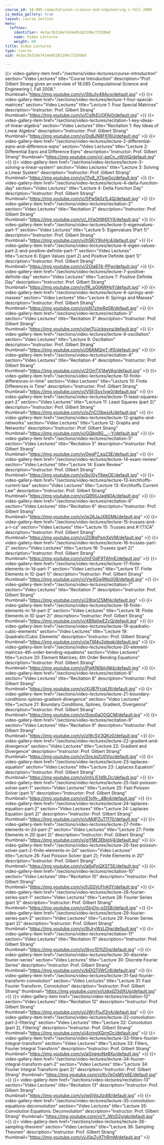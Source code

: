 ```yaml
---
course_id: 18-085-computational-science-and-engineering-i-fall-2008
is_media_gallery: true
layout: course_section
menu:
  leftnav:
    identifier: 4e3ac3b31de7414e05181196c7255bbd
    name: Video Lectures
    weight: 60
title: Video Lectures
type: course
uid: 4e3ac3b31de7414e05181196c7255bbd

---
```

{{< video-gallery-item href="/sections/video-lectures/course-introduction" section="Video Lectures" title="Course Introduction" description="Prof. Gilbert Strang gives an overview of 18.085 Computational Science and Engineering I, Fall 2008." thumbnail="https://img.youtube.com/vi/StbJIv49Aco/default.jpg" >}} {{< video-gallery-item href="/sections/video-lectures/lecture-1-four-special-matrices" section="Video Lectures" title="Lecture 1: Four Special Matrices" description="Instructor: Prof. Gilbert Strang" thumbnail="https://img.youtube.com/vi/CgfkEUOFAj0/default.jpg" >}} {{< video-gallery-item href="/sections/video-lectures/recitation-1-key-ideas-of-linear-algebra" section="Video Lectures" title="Recitation 1: Key Ideas of Linear Algebra" description="Instructor: Prof. Gilbert Strang" thumbnail="https://img.youtube.com/vi/0oBJN8F616U/default.jpg" >}} {{< video-gallery-item href="/sections/video-lectures/lecture-2-differential-eqns-and-difference-eqns" section="Video Lectures" title="Lecture 2: Differential Eqns and Difference Eqns" description="Instructor: Prof. Gilbert Strang" thumbnail="https://img.youtube.com/vi/-agCn_nWztQ/default.jpg" >}} {{< video-gallery-item href="/sections/video-lectures/lecture-3-solving-a-linear-system" section="Video Lectures" title="Lecture 3: Solving a Linear System" description="Instructor: Prof. Gilbert Strang" thumbnail="https://img.youtube.com/vi/11y8_XTbwGo/default.jpg" >}} {{< video-gallery-item href="/sections/video-lectures/lecture-4-delta-function-day" section="Video Lectures" title="Lecture 4: Delta Function Day" description="Instructor: Prof. Gilbert Strang" thumbnail="https://img.youtube.com/vi/5Pw5k0z1L4Q/default.jpg" >}} {{< video-gallery-item href="/sections/video-lectures/recitation-2" section="Video Lectures" title="Recitation 2" description="Instructor: Prof. Gilbert Strang" thumbnail="https://img.youtube.com/vi/_hYaOtW4XY4/default.jpg" >}} {{< video-gallery-item href="/sections/video-lectures/lecture-5-eigenvalues-part-1" section="Video Lectures" title="Lecture 5: Eigenvalues (Part 1)" description="Instructor: Prof. Gilbert Strang" thumbnail="https://img.youtube.com/vi/h5KiY9lvHc4/default.jpg" >}} {{< video-gallery-item href="/sections/video-lectures/lecture-6-eigen-values-part-2-and-positive-definite-part-1" section="Video Lectures" title="Lecture 6: Eigen Values (part 2) and Positive Definite (part 1)" description="Instructor: Prof. Gilbert Strang" thumbnail="https://img.youtube.com/vi/2Ola674-PPw/default.jpg" >}} {{< video-gallery-item href="/sections/video-lectures/lecture-7-positive-definite-day" section="Video Lectures" title="Lecture 7: Positive Definite Day" description="Instructor: Prof. Gilbert Strang" thumbnail="https://img.youtube.com/vi/fR_pGtAWHpY/default.jpg" >}} {{< video-gallery-item href="/sections/video-lectures/lecture-8-springs-and-masses" section="Video Lectures" title="Lecture 8: Springs and Masses" description="Instructor: Prof. Gilbert Strang" thumbnail="https://img.youtube.com/vi/pN7zitwRq58/default.jpg" >}} {{< video-gallery-item href="/sections/video-lectures/recitation-3" section="Video Lectures" title="Recitation 3" description="Instructor: Prof. Gilbert Strang" thumbnail="https://img.youtube.com/vi/wt7UJckgvxs/default.jpg" >}} {{< video-gallery-item href="/sections/video-lectures/lecture-9-oscillation" section="Video Lectures" title="Lecture 9: Oscillation" description="Instructor: Prof. Gilbert Strang" thumbnail="https://img.youtube.com/vi/0BAMQmT-tf0/default.jpg" >}} {{< video-gallery-item href="/sections/video-lectures/recitation-4" section="Video Lectures" title="Recitation 4" description="Instructor: Prof. Gilbert Strang" thumbnail="https://img.youtube.com/vi/2OmTX1AeVAg/default.jpg" >}} {{< video-gallery-item href="/sections/video-lectures/lecture-10-finite-differences-in-time" section="Video Lectures" title="Lecture 10: Finite Differences in Time" description="Instructor: Prof. Gilbert Strang" thumbnail="https://img.youtube.com/vi/V5EjSvx1vw0/default.jpg" >}} {{< video-gallery-item href="/sections/video-lectures/lecture-11-least-squares-part-2" section="Video Lectures" title="Lecture 11: Least Squares (part 2)" description="Instructor: Prof. Gilbert Strang" thumbnail="https://img.youtube.com/vi/oZnCOIbesiA/default.jpg" >}} {{< video-gallery-item href="/sections/video-lectures/lecture-12-graphs-and-networks" section="Video Lectures" title="Lecture 12: Graphs and Networks" description="Instructor: Prof. Gilbert Strang" thumbnail="https://img.youtube.com/vi/GQbq9G__--Y/default.jpg" >}} {{< video-gallery-item href="/sections/video-lectures/recitation-5" section="Video Lectures" title="Recitation 5" description="Instructor: Prof. Gilbert Strang" thumbnail="https://img.youtube.com/vi/0egP7_kq23E/default.jpg" >}} {{< video-gallery-item href="/sections/video-lectures/lecture-14-exam-review" section="Video Lectures" title="Lecture 14: Exam Review" description="Instructor: Prof. Gilbert Strang" thumbnail="https://img.youtube.com/vi/bciGyT6eeOE/default.jpg" >}} {{< video-gallery-item href="/sections/video-lectures/lecture-13-kirchhoffs-current-law" section="Video Lectures" title="Lecture 13: Kirchhoffs Current Law" description="Instructor: Prof. Gilbert Strang" thumbnail="https://img.youtube.com/vi/Q95lUJagN0A/default.jpg" >}} {{< video-gallery-item href="/sections/video-lectures/recitation-6" section="Video Lectures" title="Recitation 6" description="Instructor: Prof. Gilbert Strang" thumbnail="https://img.youtube.com/vi/w26JaJX8GMk/default.jpg" >}} {{< video-gallery-item href="/sections/video-lectures/lecture-15-trusses-and-a-t-ca" section="Video Lectures" title="Lecture 15: Trusses and A^(T)CA" description="Instructor: Prof. Gilbert Strang" thumbnail="https://img.youtube.com/vi/ZOBgPxmXeVM/default.jpg" >}} {{< video-gallery-item href="/sections/video-lectures/lecture-16-trusses-part-2" section="Video Lectures" title="Lecture 16: Trusses (part 2)" description="Instructor: Prof. Gilbert Strang" thumbnail="https://img.youtube.com/vi/mFGdF9TAfmE/default.jpg" >}} {{< video-gallery-item href="/sections/video-lectures/lecture-17-finite-elements-in-1d-part-1" section="Video Lectures" title="Lecture 17: Finite Elements in 1D (part 1)" description="Instructor: Prof. Gilbert Strang" thumbnail="https://img.youtube.com/vi/Vw4Gw9No008/default.jpg" >}} {{< video-gallery-item href="/sections/video-lectures/recitation-7" section="Video Lectures" title="Recitation 7" description="Instructor: Prof. Gilbert Strang" thumbnail="https://img.youtube.com/vi/28tqrlZSMhk/default.jpg" >}} {{< video-gallery-item href="/sections/video-lectures/lecture-18-finite-elements-in-1d-part-2" section="Video Lectures" title="Lecture 18: Finite Elements in 1D (part 2)" description="Instructor: Prof. Gilbert Strang" thumbnail="https://img.youtube.com/vi/4B9aIlwEZcQ/default.jpg" >}} {{< video-gallery-item href="/sections/video-lectures/lecture-19-quadratic-cubic-elements" section="Video Lectures" title="Lecture 19: Quadratic/Cubic Elements" description="Instructor: Prof. Gilbert Strang" thumbnail="https://img.youtube.com/vi/wTM4v2gIeqk/default.jpg" >}} {{< video-gallery-item href="/sections/video-lectures/lecture-20-element-matrices-4th-order-bending-equations" section="Video Lectures" title="Lecture 20: Element Matrices; 4th Order Bending Equations" description="Instructor: Prof. Gilbert Strang" thumbnail="https://img.youtube.com/vi/PwKN0blvNkk/default.jpg" >}} {{< video-gallery-item href="/sections/video-lectures/recitation-8" section="Video Lectures" title="Recitation 8" description="Instructor: Prof. Gilbert Strang" thumbnail="https://img.youtube.com/vi/XUB7FcjaLRI/default.jpg" >}} {{< video-gallery-item href="/sections/video-lectures/lecture-21-boundary-conditions-splines-gradient-divergence" section="Video Lectures" title="Lecture 21: Boundary Conditions, Splines, Gradient, Divergence" description="Instructor: Prof. Gilbert Strang" thumbnail="https://img.youtube.com/vi/Siqu0aOOQCM/default.jpg" >}} {{< video-gallery-item href="/sections/video-lectures/recitation-9" section="Video Lectures" title="Recitation 9" description="Instructor: Prof. Gilbert Strang" thumbnail="https://img.youtube.com/vi/zI9cSV3QKz0/default.jpg" >}} {{< video-gallery-item href="/sections/video-lectures/lecture-22-gradient-and-divergence" section="Video Lectures" title="Lecture 22: Gradient and Divergence" description="Instructor: Prof. Gilbert Strang" thumbnail="https://img.youtube.com/vi/SreJp2U0Vio/default.jpg" >}} {{< video-gallery-item href="/sections/video-lectures/lecture-23-laplaces-equation" section="Video Lectures" title="Lecture 23: Laplaces Equation" description="Instructor: Prof. Gilbert Strang" thumbnail="https://img.youtube.com/vi/mhLI51d9LDc/default.jpg" >}} {{< video-gallery-item href="/sections/video-lectures/lecture-25-fast-poisson-solver-part-1" section="Video Lectures" title="Lecture 25: Fast Poisson Solver (part 1)" description="Instructor: Prof. Gilbert Strang" thumbnail="https://img.youtube.com/vi/E1o1h-_4Bn4/default.jpg" >}} {{< video-gallery-item href="/sections/video-lectures/lecture-24-laplaces-equation-part-2" section="Video Lectures" title="Lecture 24: Laplaces Equation (part 2)" description="Instructor: Prof. Gilbert Strang" thumbnail="https://img.youtube.com/vi/uMdPZuT7f70/default.jpg" >}} {{< video-gallery-item href="/sections/video-lectures/lecture-27-finite-elements-in-2d-part-2" section="Video Lectures" title="Lecture 27: Finite Elements in 2D (part 2)" description="Instructor: Prof. Gilbert Strang" thumbnail="https://img.youtube.com/vi/gYME3EbIqV4/default.jpg" >}} {{< video-gallery-item href="/sections/video-lectures/lecture-26-fast-poisson-solver-part-2-finite-elements-in-2d" section="Video Lectures" title="Lecture 26: Fast Poisson Solver (part 2); Finite Elements in 2D" description="Instructor: Prof. Gilbert Strang" thumbnail="https://img.youtube.com/vi/a6sPpQXST5E/default.jpg" >}} {{< video-gallery-item href="/sections/video-lectures/recitation-10" section="Video Lectures" title="Recitation 10" description="Instructor: Prof. Gilbert Strang" thumbnail="https://img.youtube.com/vi/fJSSVcFhA0Y/default.jpg" >}} {{< video-gallery-item href="/sections/video-lectures/lecture-28-fourier-series-part-1" section="Video Lectures" title="Lecture 28: Fourier Series (part 1)" description="Instructor: Prof. Gilbert Strang" thumbnail="https://img.youtube.com/vi/StnOg-q2tS8/default.jpg" >}} {{< video-gallery-item href="/sections/video-lectures/lecture-29-fourier-series-part-2" section="Video Lectures" title="Lecture 29: Fourier Series (part 2)" description="Instructor: Prof. Gilbert Strang" thumbnail="https://img.youtube.com/vi/9iJryWzLDIw/default.jpg" >}} {{< video-gallery-item href="/sections/video-lectures/recitation-11" section="Video Lectures" title="Recitation 11" description="Instructor: Prof. Gilbert Strang" thumbnail="https://img.youtube.com/vi/tkyv1D1tZGg/default.jpg" >}} {{< video-gallery-item href="/sections/video-lectures/lecture-30-discrete-fourier-series" section="Video Lectures" title="Lecture 30: Discrete Fourier Series" description="Instructor: Prof. Gilbert Strang" thumbnail="https://img.youtube.com/vi/bElQTlIWCr8/default.jpg" >}} {{< video-gallery-item href="/sections/video-lectures/lecture-31-fast-fourier-transform-convolution" section="Video Lectures" title="Lecture 31: Fast Fourier Transform, Convolution" description="Instructor: Prof. Gilbert Strang" thumbnail="https://img.youtube.com/vi/UdpdZ0diXUg/default.jpg" >}} {{< video-gallery-item href="/sections/video-lectures/recitation-12" section="Video Lectures" title="Recitation 12" description="Instructor: Prof. Gilbert Strang" thumbnail="https://img.youtube.com/vi/JWrrPuJf2nA/default.jpg" >}} {{< video-gallery-item href="/sections/video-lectures/lecture-32-convolution-part-2-filtering" section="Video Lectures" title="Lecture 32: Convolution (part 2), Filtering" description="Instructor: Prof. Gilbert Strang" thumbnail="https://img.youtube.com/vi/4ctngXQrmDc/default.jpg" >}} {{< video-gallery-item href="/sections/video-lectures/lecture-33-filters-fourier-integral-transform" section="Video Lectures" title="Lecture 33: Filters, Fourier Integral Transform" description="Instructor: Prof. Gilbert Strang" thumbnail="https://img.youtube.com/vi/aGnegoNe8Xo/default.jpg" >}} {{< video-gallery-item href="/sections/video-lectures/lecture-34-fourier-integral-transform-part-2" section="Video Lectures" title="Lecture 34: Fourier Integral Transform (part 2)" description="Instructor: Prof. Gilbert Strang" thumbnail="https://img.youtube.com/vi/Kv7eOsMVx6E/default.jpg" >}} {{< video-gallery-item href="/sections/video-lectures/recitation-13" section="Video Lectures" title="Recitation 13" description="Instructor: Prof. Gilbert Strang" thumbnail="https://img.youtube.com/vi/w0jVqJlzdI8/default.jpg" >}} {{< video-gallery-item href="/sections/video-lectures/lecture-35-convolution-equations-deconvolution" section="Video Lectures" title="Lecture 35: Convolution Equations: Deconvolution" description="Instructor: Prof. Gilbert Strang" thumbnail="https://img.youtube.com/vi/Y_lWzD2vigk/default.jpg" >}} {{< video-gallery-item href="/sections/video-lectures/lecture-36-sampling-theorem" section="Video Lectures" title="Lecture 36: Sampling Theorem" description="Instructor: Prof. Gilbert Strang" thumbnail="https://img.youtube.com/vi/J0pZyXThRmM/default.jpg" >}}